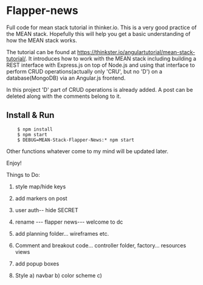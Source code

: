 # Flapper-news

Full code for mean stack tutorial in thinker.io. This is a very good practice of the MEAN stack. Hopefully this will help you get a basic understanding of how the MEAN stack works.

The tutorial can be found at <a href="https://thinkster.io/angulartutorial/mean-stack-tutorial/">https://thinkster.io/angulartutorial/mean-stack-tutorial/</a>. It introduces how to work with the MEAN stack including building a REST interface with Express.js on top of Node.js and using that interface to perform CRUD operations(actually only 'CRU', but no 'D') on a database(MongoDB) via an Angular.js frontend.

In this project 'D' part of CRUD operations is already added. A post can be deleted along with the comments belong to it.

## Install & Run

		$ npm install
		$ npm start
		$ DEBUG=MEAN-Stack-Flapper-News:* npm start


Other functions whatever come to my mind will be updated later.

Enjoy!

Things to Do:
1. style map/hide keys
2. add markers on post
3. user auth-- hide SECRET
4. rename --- flapper news--- welcome to dc
5. add planning folder... wireframes etc.
6. Comment and breakout code... controller folder, factory... resources views
7. add popup boxes

8. Style
a) navbar
b) color scheme
c)
